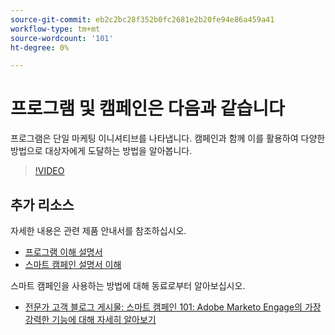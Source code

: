 ```yaml
---
source-git-commit: eb2c2bc28f352b0fc2681e2b20fe94e86a459a41
workflow-type: tm+mt
source-wordcount: '101'
ht-degree: 0%

---
```

# 프로그램 및 캠페인은 다음과 같습니다

프로그램은 단일 마케팅 이니셔티브를 나타냅니다. 캠페인과 함께 이를 활용하여 다양한 방법으로 대상자에게 도달하는 방법을 알아봅니다.

>[!VIDEO](https://video.tv.adobe.com/v/3418042/?quality=12&learn=on)

## 추가 리소스

자세한 내용은 관련 제품 안내서를 참조하십시오.

* [프로그램 이해 설명서](https://experienceleague.adobe.com/docs/marketo/using/product-docs/core-marketo-concepts/programs/creating-programs/understanding-programs.html?lang=en)
* [스마트 캠페인 설명서 이해](https://experienceleague.adobe.com/docs/marketo/using/product-docs/core-marketo-concepts/smart-campaigns/understanding-smart-campaigns.html?lang=en)

스마트 캠페인을 사용하는 방법에 대해 동료로부터 알아보십시오.

* [전문가 고객 블로그 게시물: 스마트 캠페인 101: Adobe Marketo Engage의 가장 강력한 기능에 대해 자세히 알아보기](https://nation.marketo.com/t5/product-blogs/smart-campaigns-101-a-deep-dive-into-adobe-marketo-engage-s-most/ba-p/313385#M1838)
